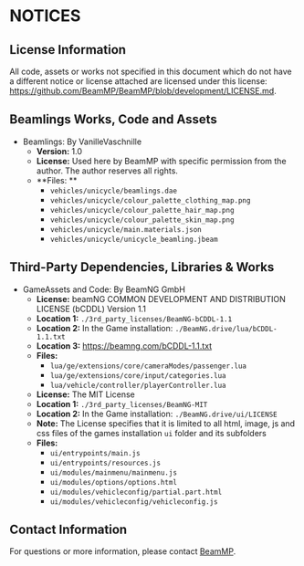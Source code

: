 # NOTICES

## License Information
All code, assets or works not specified in this document which do not have a different notice or license attached are licensed under this license: https://github.com/BeamMP/BeamMP/blob/development/LICENSE.md. 

## Beamlings Works, Code and Assets
- Beamlings: By VanilleVaschnille
  - **Version:** 1.0
  - **License:** Used here by BeamMP with specific permission from the author. The author reserves all rights.
  - **Files: **
    - `vehicles/unicycle/beamlings.dae`
    - `vehicles/unicycle/colour_palette_clothing_map.png`
    - `vehicles/unicycle/colour_palette_hair_map.png`
    - `vehicles/unicycle/colour_palette_skin_map.png`
    - `vehicles/unicycle/main.materials.json`
    - `vehicles/unicycle/unicycle_beamling.jbeam`

## Third-Party Dependencies, Libraries & Works
- GameAssets and Code: By BeamNG GmbH
  - **License:** beamNG COMMON DEVELOPMENT AND DISTRIBUTION LICENSE (bCDDL) Version 1.1
  - **Location 1:** `./3rd_party_licenses/BeamNG-bCDDL-1.1`
  - **Location 2:** In the Game installation: `./BeamNG.drive/lua/bCDDL-1.1.txt`
  - **Location 3:** https://beamng.com/bCDDL-1.1.txt
  - **Files:**
    - `lua/ge/extensions/core/cameraModes/passenger.lua`
    - `lua/ge/extensions/core/input/categories.lua`
    - `lua/vehicle/controller/playerController.lua`
  - **License:** The MIT License
  - **Location 1:** `./3rd_party_licenses/BeamNG-MIT`
  - **Location 2:** In the Game installation: `./BeamNG.drive/ui/LICENSE`
  - **Note:** The License specifies that it is limited to all html, image, js and css files of the games installation `ui` folder and its subfolders
  - **Files:**
    - `ui/entrypoints/main.js`
    - `ui/entrypoints/resources.js`
    - `ui/modules/mainmenu/mainmenu.js`
    - `ui/modules/options/options.html`
    - `ui/modules/vehicleconfig/partial.part.html`
    - `ui/modules/vehicleconfig/vehicleconfig.js`

## Contact Information
For questions or more information, please contact [BeamMP](mailto:admin@beammp.com).
